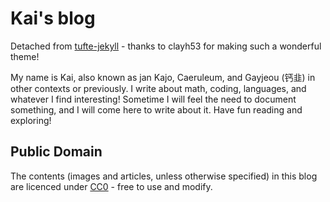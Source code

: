 # Kai's blog

Detached from [tufte-jekyll](https://github.com/clayh53/tufte-jekyll) - thanks to clayh53 for making such a wonderful theme!  

My name is Kai, also known as jan Kajo, Caeruleum, and Gayjeou (钙韭) in other contexts or previously. I write about math, coding, languages, and whatever I find interesting! Sometime I will feel the need to document something, and I will come here to write about it. Have fun reading and exploring!

## Public Domain

The contents (images and articles, unless otherwise specified) in this blog are licenced under [CC0](https://creativecommons.org/public-domain/cc0/) - free to use and modify.